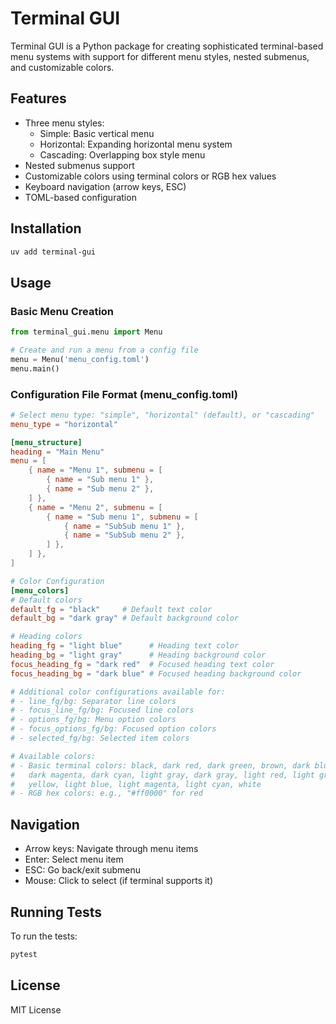 # Terminal GUI

Terminal GUI is a Python package for creating sophisticated terminal-based menu systems with support for different menu styles, nested submenus, and customizable colors.

## Features

- Three menu styles:
  - Simple: Basic vertical menu
  - Horizontal: Expanding horizontal menu system
  - Cascading: Overlapping box style menu
- Nested submenus support
- Customizable colors using terminal colors or RGB hex values
- Keyboard navigation (arrow keys, ESC)
- TOML-based configuration

## Installation

```bash
uv add terminal-gui
```

## Usage

### Basic Menu Creation

```python
from terminal_gui.menu import Menu

# Create and run a menu from a config file
menu = Menu('menu_config.toml')
menu.main()
```

### Configuration File Format (menu_config.toml)

```toml
# Select menu type: "simple", "horizontal" (default), or "cascading"
menu_type = "horizontal"

[menu_structure]
heading = "Main Menu"
menu = [
    { name = "Menu 1", submenu = [
        { name = "Sub menu 1" },
        { name = "Sub menu 2" },
    ] },
    { name = "Menu 2", submenu = [
        { name = "Sub menu 1", submenu = [
            { name = "SubSub menu 1" },
            { name = "SubSub menu 2" },
        ] },
    ] },
]

# Color Configuration
[menu_colors]
# Default colors
default_fg = "black"     # Default text color
default_bg = "dark gray" # Default background color

# Heading colors
heading_fg = "light blue"      # Heading text color
heading_bg = "light gray"      # Heading background color
focus_heading_fg = "dark red"  # Focused heading text color
focus_heading_bg = "dark blue" # Focused heading background color

# Additional color configurations available for:
# - line_fg/bg: Separator line colors
# - focus_line_fg/bg: Focused line colors
# - options_fg/bg: Menu option colors
# - focus_options_fg/bg: Focused option colors
# - selected_fg/bg: Selected item colors

# Available colors:
# - Basic terminal colors: black, dark red, dark green, brown, dark blue,
#   dark magenta, dark cyan, light gray, dark gray, light red, light green,
#   yellow, light blue, light magenta, light cyan, white
# - RGB hex colors: e.g., "#ff0000" for red
```

## Navigation

- Arrow keys: Navigate through menu items
- Enter: Select menu item
- ESC: Go back/exit submenu
- Mouse: Click to select (if terminal supports it)

## Running Tests

To run the tests:

```bash
pytest
```

## License

MIT License